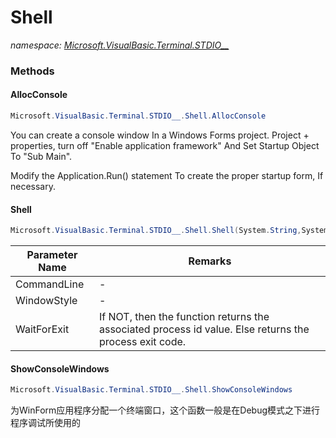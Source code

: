 ﻿# Shell
_namespace: [Microsoft.VisualBasic.Terminal.STDIO__](./index.md)_





### Methods

#### AllocConsole
```csharp
Microsoft.VisualBasic.Terminal.STDIO__.Shell.AllocConsole
```
You can create a console window In a Windows Forms project. Project + properties, turn off "Enable application framework" 
 And Set Startup Object To "Sub Main". 
 
 Modify the Application.Run() statement To create the proper startup form, If necessary.

#### Shell
```csharp
Microsoft.VisualBasic.Terminal.STDIO__.Shell.Shell(System.String,System.Diagnostics.ProcessWindowStyle,System.Boolean)
```


|Parameter Name|Remarks|
|--------------|-------|
|CommandLine|-|
|WindowStyle|-|
|WaitForExit|If NOT, then the function returns the associated process id value. Else returns the process exit code.|


#### ShowConsoleWindows
```csharp
Microsoft.VisualBasic.Terminal.STDIO__.Shell.ShowConsoleWindows
```
为WinForm应用程序分配一个终端窗口，这个函数一般是在Debug模式之下进行程序调试所使用的


